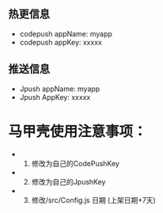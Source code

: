 ## 热更信息
- codepush appName: myapp
- codepush appKey: xxxxx


## 推送信息
- Jpush appName: myapp
- Jpush AppKey:  xxxxx





# 马甲壳使用注意事项：
- 1. 修改为自己的CodePushKey
- 2. 修改为自己的JpushKey
- 3. 修改/src/Config.js 日期  (上架日期+7天)
